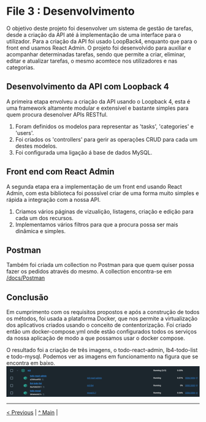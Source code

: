 # File 3 : Desenvolvimento

O objetivo deste projeto foi desenvolver um sistema de gestão de tarefas, desde a criação da API até á implementação de uma interface para o utilizador.
Para a criação da API foi usado LoopBack4, enquanto que para o front end usamos React Admin.
O projeto foi desenvolvido para auxiliar e acompanhar determinadas tarefas, sendo que permite a criar, eliminar, editar e atualizar tarefas, o mesmo acomtece nos utilizadores e nas categorias.

## Desenvolvimento da API com Loopback 4

A primeira etapa envolveu a criação da API usando o Loopback 4, esta é uma framework altamente modular e extensível e bastante simples para quem procura desenolver APIs RESTful.

1. Foram definidos os modelos para representar as 'tasks', 'categories' e 'users'.
2. Foi criados os 'controllers' para gerir as operações CRUD para cada um destes modelos.
3. Foi configurada uma ligação á base de dados MySQL.

## Front end com React Admin

A segunda etapa era a implementação de um front end usando React Admin, com esta biblioteca foi posssível criar de uma forma muito simples e rápida a integração com a nossa API.

1. Criamos vários páginas de vizualição, listagens, criação e edição para cada um dos recursos.
2. Implementamos vários filtros para que a procura possa ser mais dinâmica e simples.

## Postman

Também foi criada um collection no Postman para que quem quiser possa fazer os pedidos através do mesmo.
A collection encontra-se em [/docs/Postman](https://github.com/INF23DW1G25/REPORT_DW1_M3/blob/master/docs/postman/TODO-LIST.postman_collection.json)

## Conclusão

Em cumprimento com os requisitos propostos e após a construção de todos os métodos, foi usada a plataforma Docker, que nos permite a virtualização dos aplicativos criados usando o conceito de contentorização. Foi criado então um docker-compose.yml onde estão configurados todos os serviços da nossa aplicação de modo a que possamos usar o docker compose.

O resultado foi a criação de três imagens, o todo-react-admin, lb4-todo-list e todo-mysql.
Podemos ver as imagens em funcionamento na figura que se encontra em baixo.
![docker](https://github.com/INF23DW1G25/REPORT_DW1_M3/blob/master/docs/images/Docker/docker_containers.png)


---

[< Previous](file2.md) | [^ Main](../../../) |
